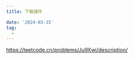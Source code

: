 ```yaml
---
title: 下载插件

date: '2024-03-15'
tag:
  - 
---
```

<https://leetcode.cn/problems/Ju9Xwi/description/>
